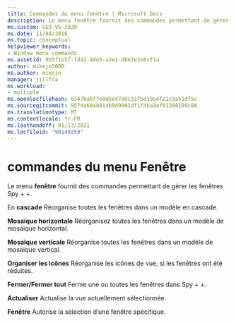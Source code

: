 ```yaml
---
title: Commandes du menu fenêtre | Microsoft Docs
description: Le menu fenêtre fournit des commandes permettant de gérer les fenêtres Spy + +. Consultez la liste des commandes, avec une brève description de chacune d’elles.
ms.custom: SEO-VS-2020
ms.date: 11/04/2016
ms.topic: conceptual
helpviewer_keywords:
- Window menu commands
ms.assetid: 9b5f1b5f-fd42-4de5-a3e1-d8e7e2e8cf1a
author: mikejo5000
ms.author: mikejo
manager: jillfra
ms.workload:
- multiple
ms.openlocfilehash: 0347ba8ffe0d5e479dc31f5d19a4f21c9a51df5c
ms.sourcegitcommit: 957da60a881469d9001df1f4ba3ef01388109c86
ms.translationtype: MT
ms.contentlocale: fr-FR
ms.lasthandoff: 01/13/2021
ms.locfileid: "98149259"
---
```

# <a name="window-menu-commands"></a>commandes du menu Fenêtre
Le menu **fenêtre** fournit des commandes permettant de gérer les fenêtres Spy + +.

 En **cascade** Réorganise toutes les fenêtres dans un modèle en cascade.

 **Mosaïque horizontale** Réorganisez toutes les fenêtres dans un modèle de mosaïque horizontal.

 **Mosaïque verticale** Réorganise toutes les fenêtres dans un modèle de mosaïque vertical.

 **Organiser les icônes** Réorganise les icônes de vue, si les fenêtres ont été réduites.

 **Fermer/Fermer tout** Ferme une ou toutes les fenêtres dans Spy + +.

 **Actualiser** Actualise la vue actuellement sélectionnée.

 **Fenêtre** Autorise la sélection d’une fenêtre spécifique.